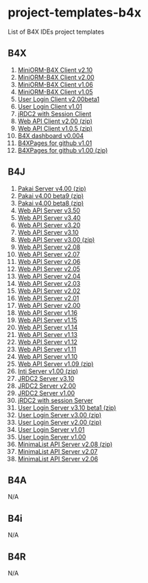 # project-templates-b4x
List of B4X IDEs project templates

## B4X
1. [MiniORM-B4X Client v2.10](https://github.com/pyhoon/MiniORM-B4X/releases/download/v2.10/MiniORM.b4xtemplate)
2. [MiniORM-B4X Client v2.00](https://github.com/pyhoon/MiniORM-B4X/releases/download/v2.00/MiniORM.b4xtemplate)
3. [MiniORM-B4X Client v1.06](https://github.com/pyhoon/MiniORM-B4X/releases/download/v1.06/MiniORM.b4xtemplate)
4. [MiniORM-B4X Client v1.05](https://github.com/pyhoon/MiniORM-B4X/releases/download/v1.05/MiniORM.b4xtemplate)
5. [User Login Client v2.00beta1](https://github.com/pyhoon/user-login-client-b4x/releases/download/v2.00beta1/User.Login.Client.2.00beta1.b4xtemplate)
6. [User Login Client v1.01](https://github.com/pyhoon/user-login-client-b4x/releases/download/v1.01/User.Login.Client.1.01.b4xtemplate)
7. [jRDC2 with Session Client](https://github.com/pyhoon/jrdc2-with-session-b4j/blob/main/templates/jRDC2%20with%20Session%20Client.b4xtemplate)
8. [Web API Client v2.00 (zip)](https://github.com/pyhoon/web-api-client-b4x/archive/refs/tags/v2.00.zip)
9. [Web API Client v1.0.5 (zip)](https://github.com/pyhoon/web-api-client-b4x/archive/refs/tags/v1.0.5.zip)
10. [B4X dashboard v0.004](https://github.com/pyhoon/ab4xdashboard-b4x/releases/download/v0.004/AB4XDashboard-0.004.b4xtemplate)
11. [B4XPages for github v1.01](https://github.com/pyhoon/b4xpages-for-github/releases/download/v1.01/B4XPages-for-GitHub.b4xtemplate)
12. [B4XPages for github v1.00 (zip)](https://github.com/pyhoon/b4xpages-for-github/releases/download/v1.00/B4XPages.for.GitHub.zip)

## B4J
1. [Pakai Server v4.00 (zip)](https://github.com/pyhoon/pakai-server-b4j/releases/download/4.00/Pakai.Server.4.00.zip)
2. [Pakai v4.00 beta9 (zip)](https://github.com/pyhoon/pakai-server-b4j/releases/download/4.00beta9/Pakai.4.00beta9.zip)
3. [Pakai v4.00 beta8 (zip)](https://github.com/pyhoon/pakai-server-b4j/releases/download/4.00beta8/Pakai.4.00beta8.zip)
4. [Web API Server v3.50](https://github.com/pyhoon/pakai-server-b4j/blob/v3.50/Web%20API%20Server%20(3.50).b4xtemplate)
5. [Web API Server v3.40](https://github.com/pyhoon/pakai-server-b4j/raw/ff842db30499d26e2c0478f82620ddcdecddbc77/Web%20API%20Server%20(3.40).b4xtemplate)
6. [Web API Server v3.20](https://github.com/pyhoon/pakai-server-b4j/releases/download/3.20/Web.API.Server.3.20.b4xtemplate)
7. [Web API Server v3.10](https://github.com/pyhoon/pakai-server-b4j/releases/download/3.10/Web.API.Server.3.10.b4xtemplate)
8. [Web API Server v3.00 (zip)](https://github.com/pyhoon/pakai-server-b4j/releases/download/3.00/template.zip)
9. [Web API Server v2.08](https://github.com/pyhoon/pakai-server-b4j/releases/download/2.08/Web.API.Server.2.08.b4xtemplate)
10. [Web API Server v2.07](https://github.com/pyhoon/pakai-server-b4j/releases/download/2.07/Web.API.Server.2.07.b4xtemplate)
11. [Web API Server v2.06](https://github.com/pyhoon/pakai-server-b4j/releases/download/2.06/Web.API.Server.2.06.b4xtemplate)
12. [Web API Server v2.05](https://github.com/pyhoon/pakai-server-b4j/releases/download/2.05/Web.API.Server.2.05.b4xtemplate)
13. [Web API Server v2.04](https://github.com/pyhoon/pakai-server-b4j/releases/download/2.04/Web.API.Server.2.04.b4xtemplate)
14. [Web API Server v2.03](https://github.com/pyhoon/pakai-server-b4j/blob/a70b5d562a8c7d222e633dc18f7fe3d9e33d827d/Web%20API%20Server%20(2.03).b4xtemplate)
15. [Web API Server v2.02](https://github.com/pyhoon/pakai-server-b4j/releases/download/2.02.1/Web.API.Server.2.02.b4xtemplate)
16. [Web API Server v2.01](https://github.com/pyhoon/pakai-server-b4j/releases/download/2.01/Web.API.Server.2.01.b4xtemplate)
17. [Web API Server v2.00](https://github.com/pyhoon/pakai-server-b4j/releases/download/2.00/Web.API.Server.2.00.b4xtemplate)
18. [Web API Server v1.16](https://github.com/pyhoon/webapi-b4j/blob/main/Web%20API%20Server%20(1.16).b4xtemplate)
19. [Web API Server v1.15](https://github.com/pyhoon/webapi-b4j/releases/download/v1.15/Web.API.Server.1.15.b4xtemplate)
20. [Web API Server v1.14](https://github.com/pyhoon/webapi-b4j/releases/download/v1.14/Web.API.Server.1.14.b4xtemplate)
21. [Web API Server v1.13](https://github.com/pyhoon/webapi-b4j/releases/download/v1.13/Web.API.Server.1.13.b4xtemplate)
22. [Web API Server v1.12](https://github.com/pyhoon/webapi-b4j/releases/download/v1.12/Web.API.b4xtemplate)
23. [Web API Server v1.11](https://github.com/pyhoon/webapi-b4j/releases/download/b4xtemplate/Web.API.b4xtemplate)
24. [Web API Server v1.10](https://github.com/pyhoon/webapi-b4j/releases/download/documentation/Web.API.b4xtemplate)
25. [Web API Server v1.09 (zip)](https://github.com/pyhoon/webapi-b4j/releases/download/B4X/Web.API.1.09.zip)
26. [Inti Server v1.00 (zip)](https://github.com/pyhoon/inti-b4j/releases/download/v1.00/Inti.Server.1.00.zip)
27. [JRDC2 Server v3.10](https://github.com/pyhoon/jrdc2-server-template-b4j/blob/main/JRDC%20Server%20(3.10).b4xtemplate)
28. [JRDC2 Server v2.00](https://github.com/pyhoon/jrdc2-server-template-b4j/blob/main/JRDC%20Server%20(2.00).b4xtemplate)
29. [JRDC2 Server v1.00](https://github.com/pyhoon/jrdc2-server-template-b4j/blob/main/JRDC%20Server%20(1.00).b4xtemplate)
30. [jRDC2 with session Server](https://github.com/pyhoon/jrdc2-with-session-b4j/blob/main/templates/jRDC2%20with%20Session%20Server.b4xtemplate)
31. [User Login Server v3.10 beta1 (zip)](https://github.com/pyhoon/user-login-server-b4j/releases/download/v3.10beta1/3.10beta1.zip)
32. [User Login Server v3.00 (zip)](https://github.com/pyhoon/user-login-server-b4j/releases/download/v3.00/v3.00.zip)
33. [User Login Server v2.00 (zip)](https://github.com/pyhoon/user-login-server-b4j/releases/download/v2.00/v2.00.zip)
34. [User Login Server v1.01](https://github.com/pyhoon/user-login-server-b4j/releases/download/v1.01/User.Login.Server.1.01.b4xtemplate)
35. [User Login Server v1.00](https://github.com/pyhoon/user-login-server-b4j/releases/download/v1.00/User.Login.Server.b4xtemplate)
36. [MinimaList API Server v2.08 (zip)](https://github.com/pyhoon/minimalist-api-b4j/releases/download/v2.08/MinimaList.API.Server.2.08.zip)
37. [MinimaList API Server v2.07](https://github.com/pyhoon/minimalist-api-b4j/releases/download/v2.07/MinimaList.API.Server.2.07.b4xtemplate)
38. [MinimaList API Server v2.06](https://github.com/pyhoon/minimalist-api-b4j/releases/download/v2.06/MinimaList.API.Server.2.06.b4xtemplate)

## B4A
N/A

## B4i
N/A

## B4R
N/A
